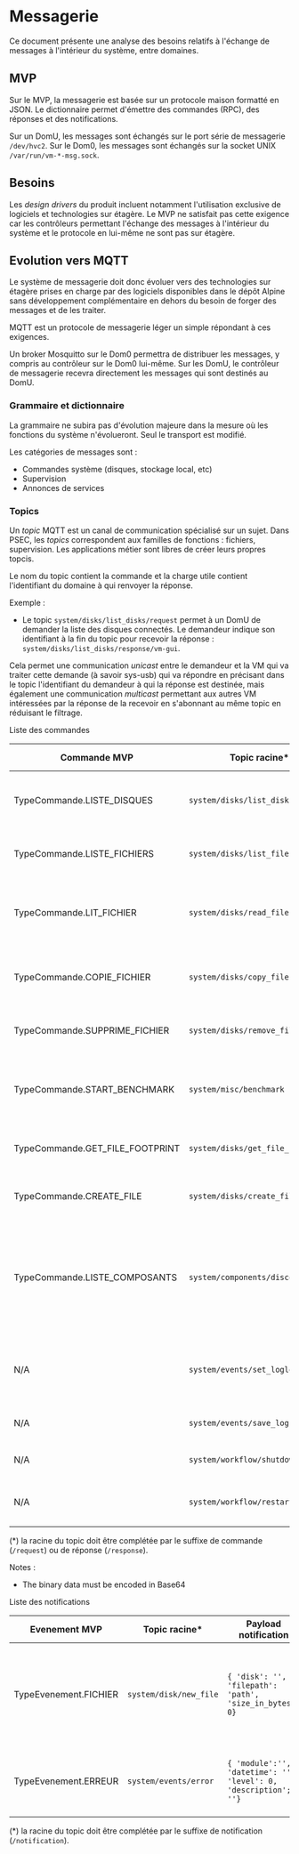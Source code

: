 # Messagerie

Ce document présente une analyse des besoins relatifs à l'échange de messages à l'intérieur du système, entre domaines.

## MVP

Sur le MVP, la messagerie est basée sur un protocole maison formatté en JSON. Le dictionnaire permet d'émettre des commandes (RPC), des réponses et des notifications.

Sur un DomU, les messages sont échangés sur le port série de messagerie `/dev/hvc2`.
Sur le Dom0, les messages sont échangés sur la socket UNIX `/var/run/vm-*-msg.sock`.

## Besoins

Les *design drivers* du produit incluent notamment l'utilisation exclusive de logiciels et technologies sur étagère. Le MVP ne satisfait pas cette exigence car les contrôleurs permettant l'échange des messages à l'intérieur du système et le protocole en lui-même ne sont pas sur étagère.

## Evolution vers MQTT

Le système de messagerie doit donc évoluer vers des technologies sur étagère prises en charge par des logiciels disponibles dans le dépôt Alpine sans développement complémentaire en dehors du besoin de forger des messages et de les traiter.

MQTT est un protocole de messagerie léger un simple répondant à ces exigences.

Un broker Mosquitto sur le Dom0 permettra de distribuer les messages, y compris au contrôleur sur le Dom0 lui-même. Sur les DomU, le contrôleur de messagerie recevra directement les messages qui sont destinés au DomU.

### Grammaire et dictionnaire

La grammaire ne subira pas d'évolution majeure dans la mesure où les fonctions du système n'évolueront. Seul le transport est modifié.

Les catégories de messages sont :
- Commandes système (disques, stockage local, etc)
- Supervision
- Annonces de services

### Topics

Un *topic* MQTT est un canal de communication spécialisé sur un sujet. Dans PSEC, les *topics* correspondent aux familles de fonctions : fichiers, supervision. Les applications métier sont libres de créer leurs propres topcis.

Le nom du topic contient la commande et la charge utile contient l'identifiant du domaine à qui renvoyer la réponse.

Exemple :
- Le topic `system/disks/list_disks/request` permet à un DomU de demander la liste des disques connectés. Le demandeur indique son identifiant à la fin du topic pour recevoir la réponse : `system/disks/list_disks/response/vm-gui`.

Cela permet une communication *unicast* entre le demandeur et la VM qui va traiter cette demande (à savoir sys-usb) qui va répondre en précisant dans le topic l'identifiant du demandeur à qui la réponse est destinée, mais également une communication *multicast* permettant aux autres VM intéressées par la réponse de la recevoir en s'abonnant au même topic en réduisant le filtrage.

Liste des commandes

| Commande MVP | Topic racine* | Payload commande | Description commande | Payload réponse | Description réponse |
|--|--|--|--|--|--|
| TypeCommande.LISTE_DISQUES | `system/disks/list_disks` | `{}` | Demande la liste des disques connectés au système | `{ 'disks': [ { 'label': 'nom', 'id': 'identifier' } ] }` | |
| TypeCommande.LISTE_FICHIERS | `system/disks/list_files` | `{ 'disk': 'identifier' }`| Demande la liste des fichiers d'un disque | `{ 'disk': 'identifier', 'files': [ { 'path': 'path', 'size': 0; 'name': '', 'type': '[file\|folder]' } ] }` | |
| TypeCommande.LIT_FICHIER | `system/disks/read_file` | `{ 'source_disk': 'nom', 'filepath': 'path' }` | Demande la mise à disposition d'un fichier dans le dépôt local | `{ 'status': 'ok\|error', 'footprint', '' }` | |
| TypeCommande.COPIE_FICHIER | `system/disks/copy_file` | `{ 'source_disk': 'nom', 'filepath': 'path', 'target_disk': 'nom' }` | Demande la copie d'un fichier d'un disque vers un autre | `{ 'status': 'ok\|error', 'footprint': '' }` | |
| TypeCommande.SUPPRIME_FICHIER | `system/disks/remove_file` | `{ 'disk': 'nom', 'filepath': 'path' }` | Demande la suppression d'un fichier d'un disque | `{ 'status': 'ok\|error' }` | |
| TypeCommande.START_BENCHMARK | `system/misc/benchmark` | `{ 'module': '' }` | Demande le démarrage du processus de calcul des performances du système | `{ 'status': 'started\|error\|finished' }` | | 
| TypeCommande.GET_FILE_FOOTPRINT | `system/disks/get_file_footprint` | `{ 'disk': 'nom', 'filepath': 'path' }` | Demande l'empreinte numérique d'un fichier | `{ 'footprint': 'xxxx' }` | |
| TypeCommande.CREATE_FILE | `system/disks/create_file` | `{ 'disk': 'nom', 'filepath': 'path', 'data': 'contenu', 'compressed': bool }` | Demande la création d'un fichier sur un disque | `{ 'status': 'ok\|error' }` | |
| TypeCommande.LISTE_COMPOSANTS | `system/components/discover` | `{}` | Demande la liste des composants du système | `{ 'components': [ { 'id': '', "domain_name": "", 'label': '', 'type': '' } ] }` | L'association entre un composant et le client est faite grâce à l'identifiant fournit dans le suffixe du topic |
| N/A | `system/events/set_loglevel` | `{ "level": "debug\|info\|warn\|error\|critical" }` | Définit le niveau de journalisation pour l'ensemble du système | Aucune | |
| N/A | `system/events/save_log` | `{ "disk": "", "filename": "" }` | Enregistre le journal sur le disque | Aucune | |
| N/A | `system/workflow/shutdown` | `{}` | Asks the system to shutdown | `{ "state": "accepted\|refused}` | |
| N/A | `system/workflow/restart_domain` | `{ "domain_name": "" }` | Asks the system to restart a domain | `{ "state": "accepted\|refused, "reason": "" }` | |

(*) la racine du topic doit être complétée par le suffixe de commande (`/request`) ou de réponse (`/response`).

Notes :
- The binary data must be encoded in Base64

Liste des notifications

| Evenement MVP | Topic racine* | Payload notification | Description notification |
|--|--|--|--|
| TypeEvenement.FICHIER | `system/disk/new_file` | `{ 'disk': '', 'filepath': 'path', 'size_in_bytes': 0}` | Indique qu'un nouveau fichier est disponible dans le dépôt local ou sur un disque |
| TypeEvenement.ERREUR | `system/events/error` | `{ 'module':'', 'datetime': '', 'level': 0, 'description'; ''}` | Indique qu'une erreur s'est produite dans un module |

(*) la racine du topic doit être complétée par le suffixe de notification (`/notification`).